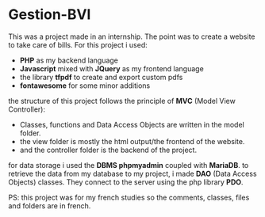 # Gestion-BVI
This was a project made in an internship. The point was to create a website to take care of bills.
For this project i used:
- **PHP** as my backend language
- **Javascript** mixed with **JQuery** as my frontend language
- the library **tfpdf** to create and export custom pdfs
- **fontawesome** for some minor additions

the structure of this project follows the principle of **MVC** (Model View Controller):
- Classes, functions and Data Access Objects are written in the model folder.
- the view folder is mostly the html output/the frontend of the website.
- and the controller folder is the backend of the project.

for data storage i used the **DBMS phpmyadmin** coupled with **MariaDB**.
to retrieve the data from my database to my project, i made **DAO** (Data Access Objects) classes. They connect to the server using the php library **PDO**.



PS: this project was for my french studies so the comments, classes, files and folders are in french.
